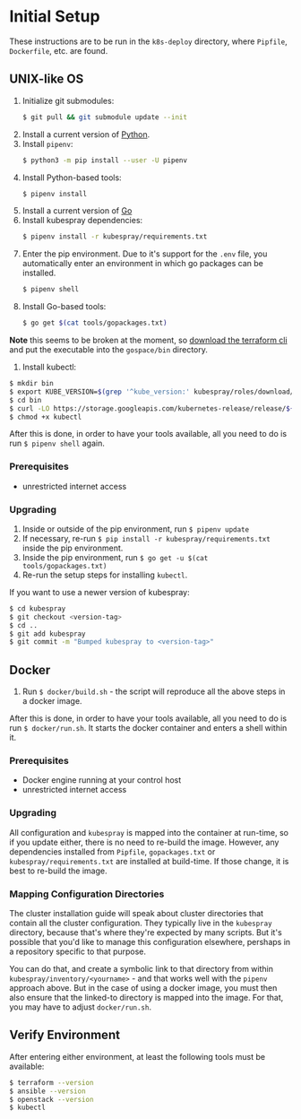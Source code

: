 Initial Setup
=============

These instructions are to be run in the `k8s-deploy` directory, where
`Pipfile`, `Dockerfile`, etc. are found.

UNIX-like OS
------------

1. Initialize git submodules:
   ```bash
   $ git pull && git submodule update --init
   ```
1. Install a current version of [Python](https://www.python.org/).
1. Install `pipenv`:
   ```bash
   $ python3 -m pip install --user -U pipenv
   ```
1. Install Python-based tools:
   ```bash
   $ pipenv install
   ```
1. Install a current version of [Go](https://golang.org/)
1. Install kubespray dependencies:
   ```bash
   $ pipenv install -r kubespray/requirements.txt
   ```
1. Enter the pip environment. Due to it's support for the `.env` file, you
   automatically enter an environment in which go packages can be installed.
   ```bash
   $ pipenv shell
   ```
1. Install Go-based tools:
   ```bash
   $ go get $(cat tools/gopackages.txt)
   ```
  **Note** this seems to be broken at the moment, so
  [download the terraform cli](https://terraform.io/downloads.html) and
  put the executable into the `gospace/bin` directory.
1. Install kubectl:
  ```bash
  $ mkdir bin
  $ export KUBE_VERSION=$(grep '^kube_version:' kubespray/roles/download/defaults/main.yml | cut -d' ' -f2)
  $ cd bin
  $ curl -LO https://storage.googleapis.com/kubernetes-release/release/${KUBE_VERSION}/bin/linux/amd64/kubectl
  $ chmod +x kubectl
  ```

After this is done, in order to have your tools available, all you need
to do is run `$ pipenv shell` again.

### Prerequisites

- unrestricted internet access

### Upgrading

1. Inside or outside of the pip environment, run `$ pipenv update`
1. If necessary, re-run `$ pip install -r kubespray/requirements.txt`
  inside the pip environment.
1. Inside the pip environment, run `$ go get -u $(cat tools/gopackages.txt)`
1. Re-run the setup steps for installing `kubectl`.

If you want to use a newer version of kubespray:

```bash
$ cd kubespray
$ git checkout <version-tag>
$ cd ..
$ git add kubespray
$ git commit -m "Bumped kubespray to <version-tag>"
```

Docker
------

1. Run `$ docker/build.sh` - the script will reproduce all the above steps in
   a docker image.

After this is done, in order to have your tools available, all you need
to do is run `$ docker/run.sh`. It starts the docker container and enters a
shell within it.

### Prerequisites

- Docker engine running at your control host
- unrestricted internet access

### Upgrading

All configuration and `kubespray` is mapped into the container at run-time,
so if you update either, there is no need to re-build the image. However,
any dependencies installed from `Pipfile`, `gopackages.txt` or
`kubespray/requirements.txt` are installed at build-time. If those change,
it is best to re-build the image.

### Mapping Configuration Directories

The cluster installation guide will speak about cluster directories that
contain all the cluster configuration. They typically live in the `kubespray`
directory, because that's where they're expected by many scripts. But it's
possible that you'd like to manage this configuration elsewhere, pershaps
in a repository specific to that purpose.

You can do that, and create a symbolic link to that directory from within
`kubespray/inventory/<yourname>` - and that works well with the `pipenv`
approach above. But in the case of using a docker image, you must then
also ensure that the linked-to directory is mapped into the image. For that,
you may have to adjust `docker/run.sh`.

Verify Environment
------------------

After entering either environment, at least the following tools must be
available:

```bash
$ terraform --version
$ ansible --version
$ openstack --version
$ kubectl
```
